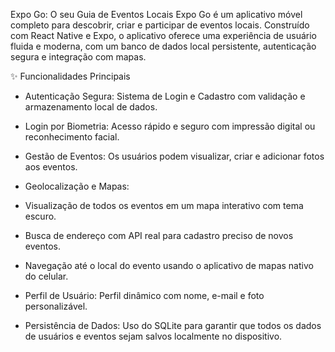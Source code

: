 Expo Go: O seu Guia de Eventos Locais
Expo Go é um aplicativo móvel completo para descobrir, criar e participar de eventos locais. Construído com React Native e Expo, o aplicativo oferece uma experiência de usuário fluida e moderna, com um banco de dados local persistente, autenticação segura e integração com mapas.

✨ Funcionalidades Principais
- Autenticação Segura: Sistema de Login e Cadastro com validação e armazenamento local de dados.

- Login por Biometria: Acesso rápido e seguro com impressão digital ou reconhecimento facial.

- Gestão de Eventos: Os usuários podem visualizar, criar e adicionar fotos aos eventos.

- Geolocalização e Mapas:

- Visualização de todos os eventos em um mapa interativo com tema escuro.

- Busca de endereço com API real para cadastro preciso de novos eventos.

- Navegação até o local do evento usando o aplicativo de mapas nativo do celular.

- Perfil de Usuário: Perfil dinâmico com nome, e-mail e foto personalizável.

- Persistência de Dados: Uso do SQLite para garantir que todos os dados de usuários e eventos sejam salvos localmente no dispositivo.
